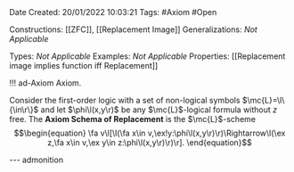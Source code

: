<br />
<br />

Date Created: 20/01/2022 10:03:21
Tags: #Axiom #Open 

Constructions: [[ZFC]], [[Replacement Image]]
Generalizations: _Not Applicable_

Types: _Not Applicable_
Examples: _Not Applicable_
Properties: [[Replacement image implies function iff Replacement]]

!!! ad-Axiom Axiom.

Consider the first-order logic with a set of non-logical symbols $\mc{L}=\l\{\in\r\}$ and let $\phi\l(x,y\r)$ be any $\mc{L}$-logical formula without $z$ free. The **Axiom Schema of Replacement** is the $\mc{L}$-scheme
$$\begin{equation}
    \fa v\l[\l(\fa x\in v,\ex!y:\phi\l(x,y\r)\r)\Rightarrow\l(\ex z,\fa x\in v,\ex y\in z:\phi\l(x,y\r)\r)\r].
\end{equation}$$

--- admonition
